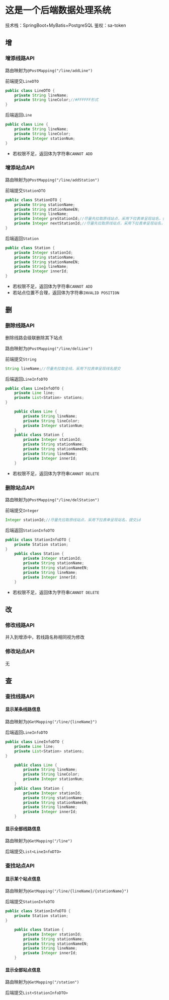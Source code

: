 # 这是一个后端数据处理系统
技术栈：SpringBoot+MyBatis+PostgreSQL
鉴权：sa-token
## 增
### 增添线路API
路由映射为`@PostMapping("/line/addLine")`

前端提交`LineDTO`
```Java
public class LineDTO {
    private String lineName;
    private String lineColor;//#FFFFFF形式
}
```
后端返回`Line`
```Java
public class Line {
    private String lineName;
    private String lineColor;
    private Integer stationNum;
}
```
- 若权限不足，返回体为字符串`CANNOT ADD`
### 增添站点API
路由映射为`@PostMapping("/line/addStation")`

前端提交`StationDTO`
```Java
public class StationDTO {
    private String stationName;
    private String stationNameEN;
    private String lineName;
    private Integer preStationId;//尽量先拉取原线站点，采用下拉表单呈现站名，提交id
    private Integer nextStationId;//尽量先拉取原线站点，采用下拉表单呈现站名，提交id
}
```
后端返回`Station`
```Java
public class Station {
    private Integer stationId;
    private String stationName;
    private String stationNameEN;
    private String lineName;
    private Integer innerId;
}
```
- 若权限不足，返回体为字符串`CANNOT ADD`
- 若站点位置不合理，返回体为字符串`INVALID POSITION`
## 删
### 删除线路API
删除线路会级联删除其下站点

路由映射为`@PostMapping("/line/delLine")`

前端提交`String`
```Java
String lineName;//尽量先拉取全线，采用下拉表单呈现线名提交
```
后端返回`LineInfoDTO`
```Java
public class LineInfoDTO {
    private Line line;
    private List<Station> stations;
}

    public class Line {
        private String lineName;
        private String lineColor;
        private Integer stationNum;
    }
    public class Station {
        private Integer stationId;
        private String stationName;
        private String stationNameEN;
        private String lineName;
        private Integer innerId;
    }
```
- 若权限不足，返回体为字符串`CANNOT DELETE`
### 删除站点API
路由映射为`@PostMapping("/line/delStation")`

前端提交`Integer`
```Java
Integer stationId;//尽量先拉取原线站点，采用下拉表单呈现站名，提交id
```
后端返回`StationInfoDTO`
```Java
public class StationInfoDTO {
    private Station station;
}
    public class Station {
        private Integer stationId;
        private String stationName;
        private String stationNameEN;
        private String lineName;
        private Integer innerId;
    }
```
- 若权限不足，返回体为字符串`CANNOT DELETE`
## 改
### 修改线路API
并入到增添中，若线路名称相同视为修改
### 修改站点API
无
## 查
### 查找线路API
#### 显示某条线路信息
路由映射为`@GetMapping("/line/{lineName}")`

后端返回`LineInfoDTO`
```Java
public class LineInfoDTO {
    private Line line;
    private List<Station> stations;
}

    public class Line {
        private String lineName;
        private String lineColor;
        private Integer stationNum;
    }
    public class Station {
        private Integer stationId;
        private String stationName;
        private String stationNameEN;
        private String lineName;
        private Integer innerId;
    }
```
#### 显示全部线路信息
路由映射为`@GetMapping("/line")`

后端提交`List<LineInfoDTO>`
### 查找站点API
#### 显示某个站点信息
路由映射为`@GetMapping("/line/{lineName}/{stationName}")`

后端提交`StationInfoDTO`
```Java
public class StationInfoDTO {
    private Station station;
}

    public class Station {
        private Integer stationId;
        private String stationName;
        private String stationNameEN;
        private String lineName;
        private Integer innerId;
    }
```
#### 显示全部站点信息
路由映射为`@GetMapping("/station")`

后端提交`List<StationInfoDTO>`
